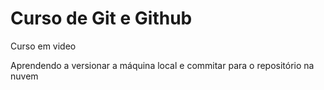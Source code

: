 # Curso de Git e Github
 Curso em video

 Aprendendo a versionar a máquina local e commitar para o repositório na nuvem

